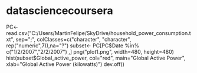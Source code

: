 # datasciencecoursera
PC<- read.csv("C:/Users/MartinFelipe/SkyDrive/household_power_consumption.txt", sep=";",
              colClasses=c("character", "character", rep("numeric",7)),na="?") 
subset<- PC[PC$Date %in% c("1/2/2007","2/2/2007") ,]
png("plot1.png", width=480, height=480)
hist(subset$Global_active_power, col="red", main="Global Active Power", xlab="Global Active Power (kilowatts)")
dev.off()
